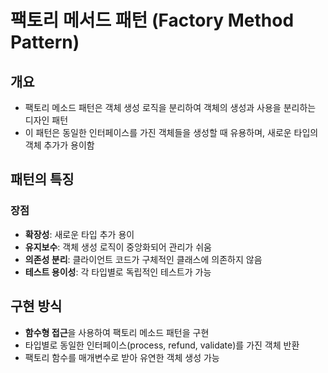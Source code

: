 # 팩토리 메서드 패턴 (Factory Method Pattern)

## 개요

- 팩토리 메소드 패턴은 객체 생성 로직을 분리하여 객체의 생성과 사용을 분리하는 디자인 패턴
- 이 패턴은 동일한 인터페이스를 가진 객체들을 생성할 때 유용하며, 새로운 타입의 객체 추가가 용이함

## 패턴의 특징

### 장점

- **확장성**: 새로운 타입 추가 용이
- **유지보수**: 객체 생성 로직이 중앙화되어 관리가 쉬움
- **의존성 분리**: 클라이언트 코드가 구체적인 클래스에 의존하지 않음
- **테스트 용이성**: 각 타입별로 독립적인 테스트가 가능

## 구현 방식

- **함수형 접근**을 사용하여 팩토리 메소드 패턴을 구현
- 타입별로 동일한 인터페이스(process, refund, validate)를 가진 객체 반환
- 팩토리 함수를 매개변수로 받아 유연한 객체 생성 가능
